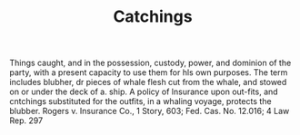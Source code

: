 ---
title: Catchings
letter: C
permalink: "/definitions/bld-catchings.html"
body: Things caught, and in the possession, custody, power, and dominion of the party,
  with a present capacity to use them for hls own purposes. The term includes blubher,
  dr pieces of whale flesh cut from the whale, and stowed on or under the deck of
  a. ship. A policy of lnsurance upon out-fits, and cntchings substituted for the
  outfits, in a whaling voyage, protects the blubber. Rogers v. Insurance Co., 1 Story,
  603; Fed. Cas. No. 12.016; 4 Law Rep. 297
published_at: '2018-07-07'
source: Black's Law Dictionary 2nd Ed (1910)
layout: post
---